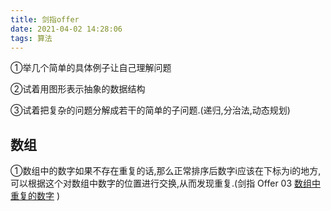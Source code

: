 ```yaml
---
title: 剑指offer
date: 2021-04-02 14:28:06
tags: 算法
---
```


①举几个简单的具体例子让自己理解问题

②试着用图形表示抽象的数据结构

③试着把复杂的问题分解成若干的简单的子问题.(递归,分治法,动态规划)

## 数组

①数组中的数字如果不存在重复的话,那么正常排序后数字i应该在下标为i的地方,可以根据这个对数组中数字的位置进行交换,从而发现重复.(剑指 Offer 03 [数组中重复的数字](https://leetcode-cn.com/problems/shu-zu-zhong-zhong-fu-de-shu-zi-lcof) )

